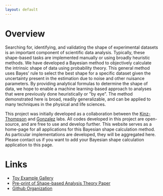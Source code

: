 ```yaml
---
layout: default
---
```

# Overview
Searching for, identifying, and validating the shape of experimental datasets is an important component of scientific data analysis. Typically, these shape-based tasks are implemented manually or using broadly heuristic methods. We have developed a Bayesian method to objectively calculate the intrinsic shape of data using probability theory. This general method uses Bayes' rule to select the best shape for a specific dataset given the uncertainty present in the estimation due to noise and other nuisance parameters. By providing analytical formulas to determine the shape of data, we hope to enable a machine learning-based approach to analyses that were previously done heuristically or "by eye". The method demonstrated here is broad, readily generalizable, and can be applied to many techniques in the physical and life sciences. 

This project was initially developed as a collaboration between the [Kinz-Thompson](https://ckinzthompson.github.io/) and [Gonzalez](http://www.columbia.edu/cu/chemistry/groups/gonzalez/) labs. All codes developed in this project are open-source, and are free to use and develop further. This website serves as a home-page for all applications for this Bayesian shape calculation method. As particular implementations are developed, they will be aggregated here. Please contact us if you want to add your Bayesian shape calculation application to this page.

# Links
* [Toy Example Gallery](https://bayes-shape-calc.github.io/examples/)
* [Pre-print of Shape-based Analysis Theory Paper](https://arxiv.org/abs/2109.12462)
* [Github Organization](https://github.com/bayes-shape-calc)
